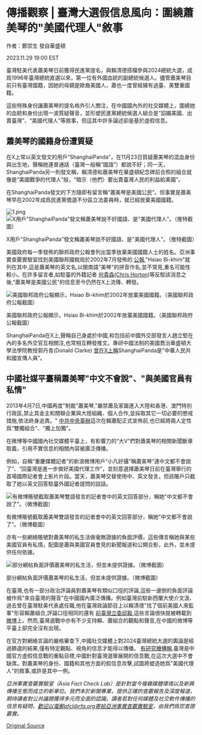 # 傳播觀察 | 臺灣大選假信息風向：圍繞蕭美琴的"美國代理人"敘事

作者：鄭崇生 發自華盛頓

2023.11.29 19:00 EST

臺灣駐美代表蕭美琴日前獲得民進黨提名，與賴清德搭檔參與2024總統大選，成爲1996年臺灣總統直選以來，第一位有外國血統的副總統候選人。儘管蕭美琴目前只有臺灣國籍，因她的母親是歐裔美國人，蕭也一度曾經擁有過臺、美雙重國籍。

這些特殊身份讓蕭美琴的提名格外引人關注，在中國國內外的社交媒體上，圍繞她的血統和身份出現一波質疑聲音，並形塑民進黨總統候選人組合是“諂媚美國、出賣臺灣”、“美國代理人”等敘事，但這其中許多論述卻是基於虛假信息。

## 蕭美琴的國籍身份遭質疑

在X上常以英文發文的用戶“ShanghaiPanda”，在11月23日質疑蕭美琴的混血身份與出生地，聲稱她連普通話（臺灣一般稱“國語”）都說不好；同一天，ShanghaiPanda另一則發文稱，賴清德和蕭美琴在華盛頓紀念碑前合照的組合就像是“美國戰爭的代理人”般，“暗示（他們）要出賣臺灣人民的利益給美國”。

在ShanghaiPanda發文的下方隨即有留言稱“蕭美琴是美國公民”。但事實是蕭美琴早在2002年成爲民進黨僑選不分區立法委員時，就已經放棄美國國籍。

![1.png](images/KOSSXS3JZOZME3H2KAPM2DHTTA.png)![X用戶"ShanghaiPanda"發文稱蕭美琴說不好國語、是"美國代理人"。（推特截圖）](images/MKO2BTP4K5XXLKNGWKWI64F37I.png)

X用戶"ShanghaiPanda"發文稱蕭美琴說不好國語、是"美國代理人"。（推特截圖）

美國政府每一季發佈的聯邦政府公報會列出當季放棄美國國籍人士的姓名。亞洲事實查覈實驗室找到美國聯邦國稅局於2002年7月發佈的 [公報](https://www.federalregister.gov/documents/2002/07/22/02-18326/quarterly-publication-of-individuals-who-have-chosen-to-expatriate-as-required-by-section-6039g#print),"Hsiao Bi-khim"就列在其中,這是蕭美琴的英文名,以閩南語"美琴"的拼音作名,並不常見,重名可能性較小。在許多留言者,如駐臺的外籍記者 [何貴森(Chris Horton](https://x.com/heguisen/status/1727888922909577684?s=20))等反駁該消息之後,"蕭美琴是美國公民"的信息至今仍然在X上流傳、轉發。

![美國聯邦政府公報顯示，Hsiao Bi-khim於2002年放棄美國國籍。（美國聯邦政府公報截圖）](images/2VZ4AUM24U62QUYZJZTMIBJEQY.png)

美國聯邦政府公報顯示，Hsiao Bi-khim於2002年放棄美國國籍。（美國聯邦政府公報截圖）

ShanghaiPanda在X上,聲稱自己身處於中國,和包括前中國外交部發言人趙立堅在內的多名外交官互相關注,也常相互轉發推文。專研中國法制的美國喬治華盛頓大學法學院教授郭丹青(Donald Clarke) [曾在X上稱](https://x.com/donaldcclarke/status/1727720655783698497?s=20)ShanghaiPanda是"中華人民共和國宣傳人員"。

## 中國社媒平臺稱蕭美琴"中文不會說"、"與美國官員有私情"

2013年4月7日,中國再度"制裁"蕭美琴,"嚴禁蕭及家屬進入大陸和香港、澳門特別行政區,禁止其金主和關聯企業與大陸組織、個人合作,並採取其它一切必要的懲戒措施,依法終身追責。" [中共中央臺辦](http://www.gwytb.gov.cn/xwdt/xwfb/xwfbh/202311/t20231117_12582175.htm)這次在賴蕭配正式宣佈前,也已經將兩人定性爲"雙獨組合"、"獨上加獨"。

在微博等中國國內社交媒體平臺上，有影響力的“大V”們對蕭美琴的相關新聞斷章取義，引用不實信息的相關內容被廣泛傳播。

例如，自稱“重慶媒體記者”的新浪微博用戶“小凡好攝”稱蕭美琴“連中文都不會說了”、“回臺灣是進一步做好美國代理工作”，並刻意選擇蕭美琴日前在臺灣舉行的首場國際記者會上影片片段。當天，蕭美琴交替使用中、英文發言，但該賬戶只截取了她以英文回答駐臺外國記者提問的談話。

![有微博賬號截取蕭美琴雙語發言的記者會中的英文回答部分，稱她"中文都不會說了"。（微博截圖）](images/CGPXO2YOO6JAEYD5KDJN3E7MAM.png)

有微博賬號截取蕭美琴雙語發言的記者會中的英文回答部分，稱她"中文都不會說了"。（微博截圖）

亦有一些網絡賬號對蕭美琴的私生活做毫無證據的負面評價，這些傳言稱她與某些美國官員有私情，配圖是蕭與美國官員會見的新聞報道和公開合影，此外，並未提供任何依據。

![部分網帖負面評價蕭美琴的私生活，但並未提供證據。（微博截圖）](images/XV2H6XEI62B5MQ3RJPB3MGG63I.png)

部分網帖負面評價蕭美琴的私生活，但並未提供證據。（微博截圖）

在臺灣,也有一部分政治評論員對蕭美琴有類似口徑的評論,這些一邊倒的負面評論被作爲"來自臺灣的聲音"在中國國內廣泛傳播。例如臺灣前駐新西蘭大使介文汲、過去曾在臺灣駐美代表處任職,他在臺灣政論節目上以賴清德"找了個前美國人來監軍"形容賴蕭組合,評論口徑相同的還有 [前臺灣立委邱毅](https://weibo.com/1322847342/NtINVAcTN?from=page_1005051322847342_profile&wvr=6&mod=weibotime),這些言論很快就被轉載到 [微博](https://weibo.com/7782884695/NufTC1oOS)上。然而,臺灣選戰中亦有不少支持賴、蕭組合的觀點和聲音,在中國的微博等平臺上卻完全沒有出現。

在官方對網絡言論的嚴格審查下,中國社交媒體上對2024臺灣總統大選的輿論是經過篩選的結果,僅有特定觀點、視角的信息才能得以傳播。 [有研究機構稱](https://cn.nytimes.com/asia-pacific/20231127/taiwan-china-disinformation/),臺灣是中國官方虛假信息戰的重點目標,中國針對臺灣選舉展開的信息戰,在這次大選中不會缺席。對蕭美琴的身份、國籍和其他方面的假信息攻擊,試圖將塑造她爲"美國代理人"的敘事,或許是其中一例。

*亞洲事實查覈實驗室（Asia Fact Check Lab）是針對當今複雜媒體環境以及新興傳播生態而成立的新單位。我們本於新聞專業，提供正確的查覈報告及深度報道，期待讀者對公共議題獲得多元而全面的認識。讀者若對任何媒體及社交軟件傳播的信息有疑問，歡迎以電郵afcl@rfa.org寄給亞洲事實查覈實驗室，由我們爲您查證覈實。*



[Original Source](https://www.rfa.org/mandarin/shishi-hecha/hc-11292023184855.html)